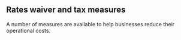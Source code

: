 ##  Rates waiver and tax measures

A number of measures are available to help businesses reduce their operational
costs.
